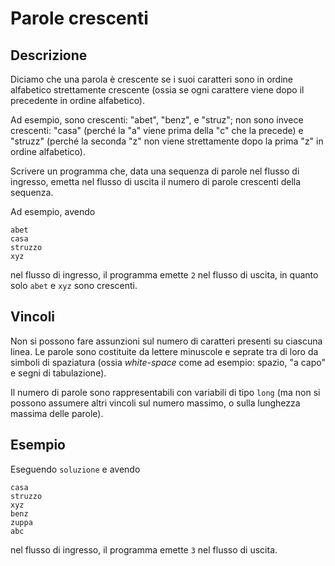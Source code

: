 Parole crescenti
================

Descrizione
-----------

Diciamo che una parola è crescente se i suoi caratteri sono in ordine alfabetico
strettamente crescente (ossia se ogni carattere viene dopo il precedente in
ordine alfabetico).

Ad esempio, sono crescenti: "abet", "benz",  e "struz"; non sono invece
crescenti: "casa" (perché la "a" viene prima della "c" che la precede) e
"struzz" (perché la seconda "z" non viene strettamente dopo la prima "z" in
ordine alfabetico).

Scrivere un programma che, data una sequenza di parole nel flusso di ingresso,
emetta nel flusso di uscita il numero di parole crescenti della sequenza.

Ad esempio, avendo

    abet
    casa
    struzzo
    xyz

nel flusso di ingresso, il programma emette `2` nel flusso di uscita, in quanto
solo `abet` e `xyz` sono crescenti.


Vincoli
-------

Non si possono fare assunzioni sul numero di caratteri presenti su ciascuna
linea. Le parole sono costituite da lettere minuscole e seprate tra di loro da
simboli di spaziatura (ossia *white-space* come ad esempio: spazio, "a capo" e
segni di tabulazione).

Il numero di parole sono rappresentabili con variabili di tipo `long` (ma non si
possono assumere altri vincoli sul numero massimo, o sulla lunghezza massima
delle parole).


Esempio
-------

Eseguendo `soluzione` e avendo

    casa
    struzzo
    xyz
    benz
    zuppa
    abc

nel flusso di ingresso, il programma emette `3` nel flusso di uscita.
